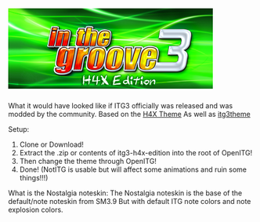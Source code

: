 # ![Logo](https://github.com/lavaJockey/itg3-h4x-edition/blob/master/Themes/itg3-h4x-edition/Graphics/Common%20fallback%20banner.png)

What it would have looked like if ITG3 officially was released and was modded by the community.
Based on the [H4X Theme](http://concubidated.com/stepmania/index.php?dir=Themes/3.95/&file=ITG%20H4X%20Edition.zip)
As well as [itg3theme](https://github.com/openitg/itg3theme)

Setup:
1. Clone or Download!
2. Extract the .zip or contents of itg3-h4x-edition into the root of OpenITG!
3. Then change the theme through OpenITG!
4. Done!
(NotITG is usable but will affect some animations and ruin some things!!!)

What is the Nostalgia noteskin:
The Nostalgia noteskin is the base of the default/note noteskin from SM3.9
But with default ITG note colors and note explosion colors.